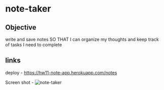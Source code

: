 # note-taker

## Objective 

write and save notes
SO THAT I can organize my thoughts and keep track of tasks I need to complete

## links
deploy - 
https://hw11-note-app.herokuapp.com/notes

Screen shot -
![note-taker](https://github.com/Moe1401/note-taker/assets/9557446/a5e418b0-dc49-4db7-b8c9-4a70ef8c1e67)
